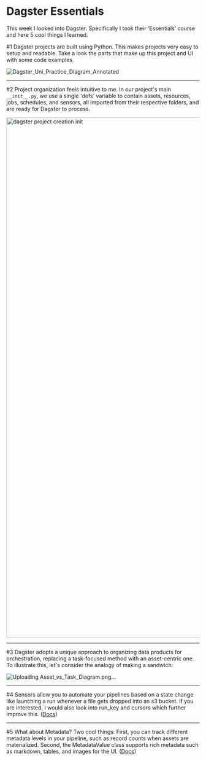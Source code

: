 # Dagster Essentials

This week I looked into Dagster. Specifically I took their ‘Essentials’ course and here 5 cool things I learned.

#1 Dagster projects are built using Python. This makes projects very easy to setup and readable. Take a look the parts that make up this project and UI with some code examples.

![Dagster_Uni_Practice_Diagram_Annotated](https://github.com/ericbjames/dagster_essentials_coursework/assets/101911329/00e60571-ebc9-4d55-9286-f2797b39ea2f)


___

#2 Project organization feels intuitive to me. In our project's main `__init__.py`, we use a single 'defs' variable to contain assets, resources, jobs, schedules, and sensors, all imported from their respective folders, and are ready for Dagster to process.


<img width="1356" alt="dagster project creation init" src="https://github.com/ericbjames/dagster_essentials_coursework/assets/101911329/a88a61d1-1ef4-4e16-89d0-07c365782171">

___

#3 Dagster adopts a unique approach to organizing data products for orchestration, replacing a task-focused method with an asset-centric one. To illustrate this, let's consider the analogy of making a sandwich:

![Uploading Asset_vs_Task_Diagram.png…]()

___

#4 Sensors allow you to automate your pipelines based on a state change like launching a run whenever a file gets dropped into an s3 bucket. If you are interested, I would also look into run_key and cursors which further improve this. ([Docs](https://docs.dagster.io/concepts/partitions-schedules-sensors/sensors#evaluation-interval))

___

#5 What about Metadata? Two cool things: First, you can track different metadata levels in your pipeline, such as record counts when assets are materialized. Second, the MetadataValue class supports rich metadata such as markdown, tables, and images for the UI. ([Docs](https://docs.dagster.io/concepts/ops-jobs-graphs/metadata-tags#metadata))
